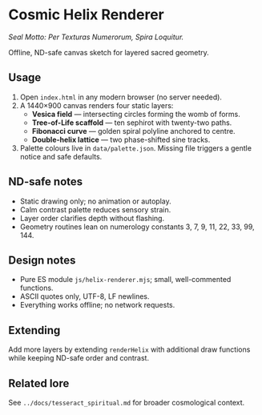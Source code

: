 # Cosmic Helix Renderer
*Seal Motto: Per Texturas Numerorum, Spira Loquitur.*

Offline, ND-safe canvas sketch for layered sacred geometry.

## Usage
1. Open `index.html` in any modern browser (no server needed).
2. A 1440×900 canvas renders four static layers:
   - **Vesica field** — intersecting circles forming the womb of forms.
   - **Tree-of-Life scaffold** — ten sephirot with twenty-two paths.
   - **Fibonacci curve** — golden spiral polyline anchored to centre.
   - **Double-helix lattice** — two phase-shifted sine tracks.
3. Palette colours live in `data/palette.json`. Missing file triggers a gentle notice and safe defaults.

## ND-safe notes
- Static drawing only; no animation or autoplay.
- Calm contrast palette reduces sensory strain.
- Layer order clarifies depth without flashing.
- Geometry routines lean on numerology constants 3, 7, 9, 11, 22, 33, 99, 144.

## Design notes
- Pure ES module `js/helix-renderer.mjs`; small, well-commented functions.
- ASCII quotes only, UTF-8, LF newlines.
- Everything works offline; no network requests.

## Extending
Add more layers by extending `renderHelix` with additional draw functions while keeping ND-safe order and contrast.

## Related lore
See `../docs/tesseract_spiritual.md` for broader cosmological context.

